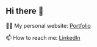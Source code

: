 ## Hi there 👋

👨‍💻 My personal website: [Portfolio](https://matthewdinata.vercel.app/)

📫 How to reach me: [LinkedIn](https://www.linkedin.com/in/matthewdinata)

<!--
**matthewdinata/matthewdinata** is a ✨ *special* ✨ repository because its `README.md` (this file) appears on your GitHub profile.

Here are some ideas to get you started:
- 🔭 I'm currently working on ...
- 🌱 I'm currently learning ...
- 👯 I'm looking to collaborate on ...
- 🤔 I'm looking for help with ...
- 💬 Ask me about ...
- 📫 How to reach me: ...
- 😄 Pronouns: ...
- ⚡ Fun fact: ...
-->
